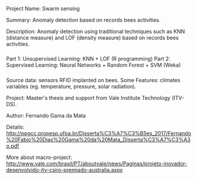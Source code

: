 Project Name: Swarm sensing 

Summary: Anomaly detection based on records bees activities.

Description: Anomaly detection using traditional techniques such as KNN (distance measure) and LOF (density measure) based on records bees activities.

#####

Part 1: Unsupervised Learning: KNN + LOF  (R programming) 
Part 2: Supervised Learning: Neural Networks + Random Forest + SVM (Weka)

#####

Source data: sensors RFID implanted on bees.
Some Features: climates variables (eg. temperature, pressure, solar radiation). 

Project: Master's thesis and support from Vale Institute Technology (ITV-DS).

Author: Fernando Gama da Mata

Details: <http://ppgcc.propesp.ufpa.br/Disserta%C3%A7%C3%B5es_2017/Fernando%20Fabio%20Dias%20Gama%20da%20Mata_Disserta%C3%A7%C3%A3o.pdf>

More about macro-project:
http://www.vale.com/brasil/PT/aboutvale/news/Paginas/projeto-inovador-desenvolvido-itv-csiro-premiado-australia.aspx
